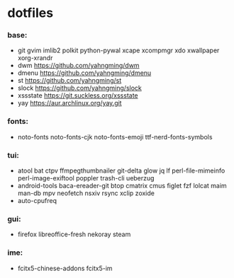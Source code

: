 # dotfiles

### base:

- git gvim imlib2 polkit python-pywal xcape xcompmgr xdo xwallpaper xorg-xrandr
- dwm https://github.com/yahngming/dwm
- dmenu https://github.com/yahngming/dmenu
- st https://github.com/yahngming/st
- slock https://github.com/yahngming/slock
- xssstate https://git.suckless.org/xssstate
- yay https://aur.archlinux.org/yay.git

### fonts:
- noto-fonts noto-fonts-cjk noto-fonts-emoji ttf-nerd-fonts-symbols

### tui:
- atool bat ctpv ffmpegthumbnailer git-delta glow jq lf perl-file-mimeinfo perl-image-exiftool poppler trash-cli ueberzug
- android-tools baca-ereader-git btop cmatrix cmus figlet fzf lolcat maim man-db mpv neofetch nsxiv rsync xclip zoxide
- auto-cpufreq

### gui:
- firefox libreoffice-fresh nekoray steam

### ime:
- fcitx5-chinese-addons fcitx5-im

